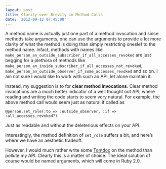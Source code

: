 ```yaml
---
layout: post
title: Clarity over Brevity in Method Calls
date: '2012-09-12 07:45:00'
---
```


<p>A method name is actually just one part of a method invocation and since methods take arguments, one can use the arguments to provide a lot more clarity of what the method is doing than simply restricting oneslef to the method name. Infact, methods with names like <code>make_person_an_outside_subscriber_if_all_accesses_revoked</code> are just begging for a plethora of methods like <code>make_person_an_inside_subscriber_if_all_accesses_not_revoked</code>, <code>make_person_an_outside_observer_if_some_accesses_revoked</code> and so on. I am not sure I would like to work with such an API, let alone maintain it.</p>

<p>Instead, my suggestion is to for <strong>clear method invocations</strong>. Clear method invocations are a much better indicator of a well thought out API, where reading and writing the code starts to seem very natural. For example, the above method call would seem just as natural if called as</p>

<p><code>@person.set_role(:to =&gt; :outside_observer, :if =&gt; :all_accesses_revoked?)</code></p>

<p>Just as readable and without the deleterious effects on your API.</p>

<p>Interestingly, the method definition of <code>set_role</code> suffers a bit, and here&rsquo;s where we have an aesthetic tradeoff. 
<script src="https://gist.github.com/3704962.js"> </script></p>

<p>However, I would much rather write some <a href="http://tomdoc.org/" target="_blank">Tomdoc</a> on the method than pollute my API. Clearly this is a matter of choice. The ideal solution of course would be named arguments, which will come in Ruby 2.0.</p>